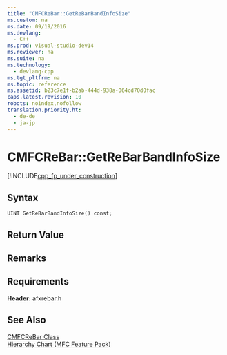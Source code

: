 ```yaml
---
title: "CMFCReBar::GetReBarBandInfoSize"
ms.custom: na
ms.date: 09/19/2016
ms.devlang: 
  - C++
ms.prod: visual-studio-dev14
ms.reviewer: na
ms.suite: na
ms.technology: 
  - devlang-cpp
ms.tgt_pltfrm: na
ms.topic: reference
ms.assetid: b23c7e1f-b2ab-444d-938a-064cd70d0fac
caps.latest.revision: 10
robots: noindex,nofollow
translation.priority.ht: 
  - de-de
  - ja-jp
---
```

# CMFCReBar::GetReBarBandInfoSize
[!INCLUDE[cpp_fp_under_construction](../vs140/includes/cpp_fp_under_construction_md.md)]  
  
## Syntax  
  
```  
UINT GetReBarBandInfoSize() const;  
```  
  
## Return Value  
  
## Remarks  
  
## Requirements  
 **Header:** afxrebar.h  
  
## See Also  
 [CMFCReBar Class](../vs140/CMFCReBar-Class.md)   
 [Hierarchy Chart (MFC Feature Pack)](../vs140/Hierarchy-Chart.md)